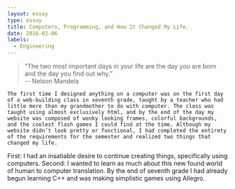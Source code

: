 ```yaml
---
layout: essay
type: essay
title: Computers, Programming, and How It Changed My Life.
date: 2016-02-06
labels:
  - Engineering
---
```


<blockquote>
“The two most important days in your life are the day you are born and the day you find out why.” <footer> -- Nelson Mandela </footer></blockquote>

	The first time I designed anything on a computer was on the first day of a web-building class in seventh grade, taught by a teacher who had little more than my grandmother to do with computer. The class was taught using almost exclusively html, and by the end of the day my website was composed of wonky looking frames, colorful backgrounds, and the coolest flash games I could find at the time. Although my website didn’t look pretty or functional, I had completed the entirety of the requirements for the semester and realized two things that changed my life. 

First: I had an insatiable desire to continue creating things, specifically using computers. Second: I wanted to learn as much about this new found world of human to computer translation. By the end of seventh grade I had already begun learning C++ and was making simplistic games using Allegro.


